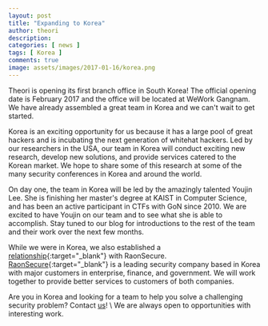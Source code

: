 ```yaml
---
layout: post
title: "Expanding to Korea"
author: theori
description:
categories: [ news ]
tags: [ Korea ]
comments: true
image: assets/images/2017-01-16/korea.png
---
```


Theori is opening its first branch office in South Korea! The official opening date is February 2017 and
the office will be located at WeWork Gangnam. We have already assembled a great team in Korea and we can't
wait to get started.

Korea is an exciting opportunity for us because it has a large pool of great hackers and is incubating the
next generation of whitehat hackers. Led by our researchers in the USA, our team in Korea will conduct
exciting new research, develop new solutions, and provide services catered to the Korean market. We hope
to share some of this research at some of the many security conferences in Korea and around the world.

On day one, the team in Korea will be led by the amazingly talented Youjin Lee. She is finishing her master's
degree at KAIST in Computer Science, and has been an active participant in CTFs with GoN since 2010.
We are excited to have Youjin on our team and to see what she is able to accomplish. Stay tuned to our blog
for introductions to the rest of the team and their work over the next few months.

While we were in Korea, we also established a [relationship][mou]{:target="_blank"} with RaonSecure.
[RaonSecure][raonsecure]{:target="_blank"} is a leading security company based in Korea with major customers
in enterprise, finance, and government. We will work together to provide better services to customers of both
companies.

Are you in Korea and looking for a team to help you solve a challenging security problem? Contact
<a href="mailto:contact@theori.io">us</a>! \\
We are always open to opportunities with interesting work.

[mou]: https://www.dailysecu.com/?mod=news&act=articleView&idxno=17992
[raonsecure]: https://www.raonsecure.com
